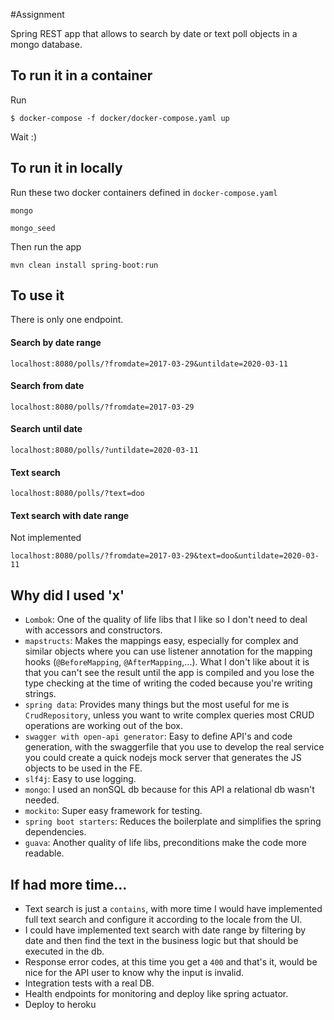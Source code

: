 #Assignment

Spring REST app that allows to search by date or text poll objects in a mongo database.

## To run it in a container

Run

`$ docker-compose -f docker/docker-compose.yaml up`

Wait :)

## To run it in locally

Run these two docker containers defined in `docker-compose.yaml`

`mongo`

`mongo_seed`

Then run the app

`mvn clean install spring-boot:run`


## To use it
There is only one endpoint.

#### Search by date range

`localhost:8080/polls/?fromdate=2017-03-29&untildate=2020-03-11`

#### Search from date

`localhost:8080/polls/?fromdate=2017-03-29`

#### Search until date

`localhost:8080/polls/?untildate=2020-03-11`

#### Text search

`localhost:8080/polls/?text=doo`

#### Text search with date range
Not implemented

`localhost:8080/polls/?fromdate=2017-03-29&text=doo&untildate=2020-03-11`


## Why did I used 'x'

- `Lombok`: One of the quality of life libs that I like so I don't need to deal with accessors and constructors.
- `mapstructs`: Makes the mappings easy, especially for complex and similar objects where you can use listener annotation for the mapping hooks (`@BeforeMapping`, `@AfterMapping`,...). What I don't like about it is that you can't see the result until the app is compiled and you lose the type checking at the time of writing the coded because you're writing strings.
- `spring data`: Provides many things but the most useful for me is `CrudRepository`, unless you want to write complex queries most CRUD operations are working out of the box.
- `swagger with open-api generator`: Easy to define API's and code generation, with the swaggerfile that you use to develop the real service you could create a quick nodejs mock server that generates the JS objects to be used in the FE.
- `slf4j`: Easy to use logging.
- `mongo`: I used an nonSQL db because for this API a relational db wasn't needed.
- `mockito`: Super easy framework for testing.
- `spring boot starters`: Reduces the boilerplate and simplifies the spring dependencies.
- `guava`: Another quality of life libs, preconditions make the code more readable.

## If had more time...

- Text search is just a `contains`, with more time I would have implemented full text search and configure it according to the locale from the UI.
- I could have implemented text search with date range by filtering by date and then find the text in the business logic but that should be executed in the db.
- Response error codes, at this time you get a `400` and that's it, would be nice for the API user to know why the input is invalid.
- Integration tests with a real DB.
- Health endpoints for monitoring and deploy like spring actuator.
- Deploy to heroku